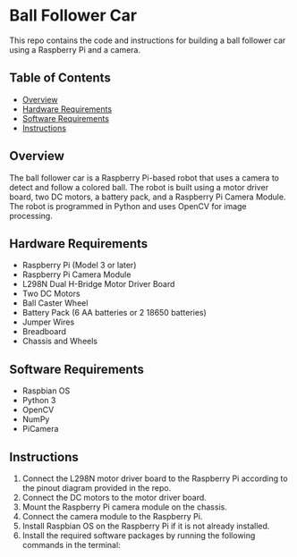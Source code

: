 # Ball Follower Car

This repo contains the code and instructions for building a ball follower car using a Raspberry Pi and a camera.

## Table of Contents

- [Overview](#overview)
- [Hardware Requirements](#hardware-requirements)
- [Software Requirements](#software-requirements)
- [Instructions](#instructions)

## Overview

The ball follower car is a Raspberry Pi-based robot that uses a camera to detect and follow a colored ball. The robot is built using a motor driver board, two DC motors, a battery pack, and a Raspberry Pi Camera Module. The robot is programmed in Python and uses OpenCV for image processing.

## Hardware Requirements

- Raspberry Pi (Model 3 or later)
- Raspberry Pi Camera Module
- L298N Dual H-Bridge Motor Driver Board
- Two DC Motors
- Ball Caster Wheel
- Battery Pack (6 AA batteries or 2 18650 batteries)
- Jumper Wires
- Breadboard
- Chassis and Wheels

## Software Requirements

- Raspbian OS
- Python 3
- OpenCV
- NumPy
- PiCamera

## Instructions

1. Connect the L298N motor driver board to the Raspberry Pi according to the pinout diagram provided in the repo.
2. Connect the DC motors to the motor driver board.
3. Mount the Raspberry Pi camera module on the chassis.
4. Connect the camera module to the Raspberry Pi.
5. Install Raspbian OS on the Raspberry Pi if it is not already installed.
6. Install the required software packages by running the following commands in the terminal:
